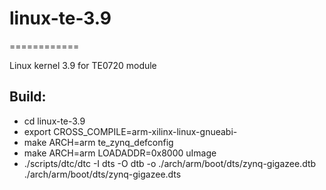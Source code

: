 # linux-te-3.9
============

Linux kernel 3.9 for TE0720 module

## Build:
* cd linux-te-3.9
* export CROSS_COMPILE=arm-xilinx-linux-gnueabi-
* make ARCH=arm te_zynq_defconfig
* make ARCH=arm LOADADDR=0x8000 uImage
* ./scripts/dtc/dtc -I dts -O dtb -o ./arch/arm/boot/dts/zynq-gigazee.dtb ./arch/arm/boot/dts/zynq-gigazee.dts

